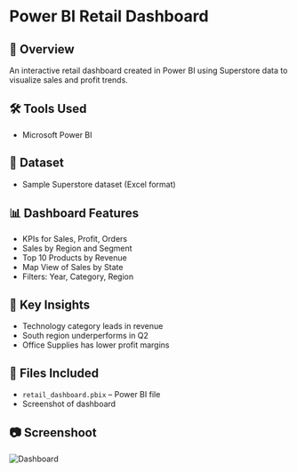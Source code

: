 # Power BI Retail Dashboard

## 🧾 Overview
An interactive retail dashboard created in Power BI using Superstore data to visualize sales and profit trends.

## 🛠️ Tools Used
- Microsoft Power BI

## 📂 Dataset
- Sample Superstore dataset (Excel format)

## 📊 Dashboard Features
- KPIs for Sales, Profit, Orders
- Sales by Region and Segment
- Top 10 Products by Revenue
- Map View of Sales by State
- Filters: Year, Category, Region

## 🎯 Key Insights
- Technology category leads in revenue
- South region underperforms in Q2
- Office Supplies has lower profit margins

## 📎 Files Included
- `retail_dashboard.pbix` – Power BI file
- Screenshot of dashboard

## 📷 Screenshoot
![Dashboard](dashboard_screenshot.jpg)


